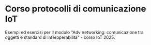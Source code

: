 # Corso protocolli di comunicazione IoT

Esempi ed esercizi per il modulo "Adv networking: comunicazione tra oggetti e standard di interoperabilità" - corso IoT 2025.
